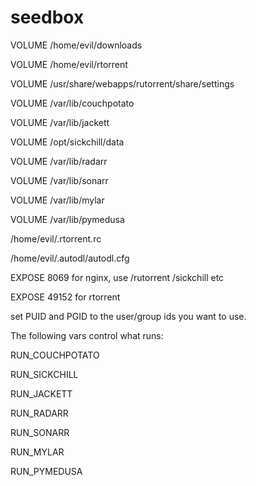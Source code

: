 # seedbox

VOLUME /home/evil/downloads

VOLUME /home/evil/rtorrent

VOLUME /usr/share/webapps/rutorrent/share/settings

VOLUME /var/lib/couchpotato

VOLUME /var/lib/jackett

VOLUME /opt/sickchill/data

VOLUME /var/lib/radarr

VOLUME /var/lib/sonarr

VOLUME /var/lib/mylar

VOLUME /var/lib/pymedusa

/home/evil/.rtorrent.rc

/home/evil/.autodl/autodl.cfg

EXPOSE 8069 for nginx, use /rutorrent /sickchill etc

EXPOSE 49152 for rtorrent

set PUID and PGID to the user/group ids you want to use.

The following vars control what runs:

RUN\_COUCHPOTATO

RUN\_SICKCHILL

RUN\_JACKETT

RUN\_RADARR

RUN\_SONARR

RUN\_MYLAR

RUN\_PYMEDUSA

